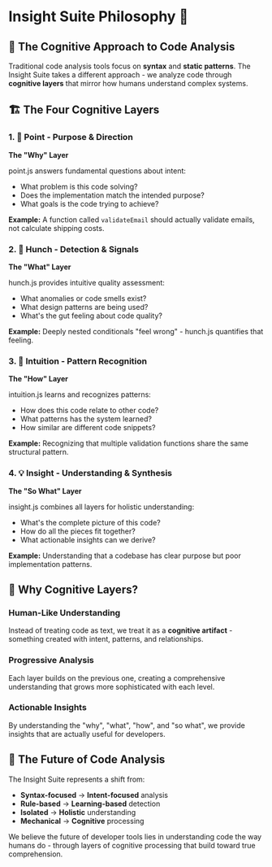 # Insight Suite Philosophy 🧠

## 🎯 The Cognitive Approach to Code Analysis

Traditional code analysis tools focus on **syntax** and **static patterns**. The Insight Suite takes a different approach - we analyze code through **cognitive layers** that mirror how humans understand complex systems.

## 🏗️ The Four Cognitive Layers

### 1. 🧭 Point - Purpose & Direction
**The "Why" Layer**

point.js answers fundamental questions about intent:
- What problem is this code solving?
- Does the implementation match the intended purpose?
- What goals is the code trying to achieve?

**Example:** A function called `validateEmail` should actually validate emails, not calculate shipping costs.

### 2. 🔮 Hunch - Detection & Signals  
**The "What" Layer**

hunch.js provides intuitive quality assessment:
- What anomalies or code smells exist?
- What design patterns are being used?
- What's the gut feeling about code quality?

**Example:** Deeply nested conditionals "feel wrong" - hunch.js quantifies that feeling.

### 3. 🧠 Intuition - Pattern Recognition
**The "How" Layer**

intuition.js learns and recognizes patterns:
- How does this code relate to other code?
- What patterns has the system learned?
- How similar are different code snippets?

**Example:** Recognizing that multiple validation functions share the same structural pattern.

### 4. 💡 Insight - Understanding & Synthesis
**The "So What" Layer**

insight.js combines all layers for holistic understanding:
- What's the complete picture of this code?
- How do all the pieces fit together?
- What actionable insights can we derive?

**Example:** Understanding that a codebase has clear purpose but poor implementation patterns.

## 🎯 Why Cognitive Layers?

### Human-Like Understanding
Instead of treating code as text, we treat it as a **cognitive artifact** - something created with intent, patterns, and relationships.

### Progressive Analysis
Each layer builds on the previous one, creating a comprehensive understanding that grows more sophisticated with each level.

### Actionable Insights
By understanding the "why", "what", "how", and "so what", we provide insights that are actually useful for developers.

## 🔮 The Future of Code Analysis

The Insight Suite represents a shift from:
- **Syntax-focused** → **Intent-focused** analysis
- **Rule-based** → **Learning-based** detection  
- **Isolated** → **Holistic** understanding
- **Mechanical** → **Cognitive** processing

We believe the future of developer tools lies in understanding code the way humans do - through layers of cognitive processing that build toward true comprehension.

